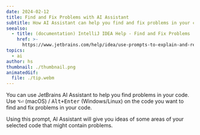 ```yaml
---
date: 2024-02-12
title: Find and Fix Problems with AI Assistant
subtitle: How AI Assistant can help you find and fix problems in your code
seealso:
  - title: (documentation) IntelliJ IDEA Help - Find and Fix Problems
    href: >-
      https://www.jetbrains.com/help/idea/use-prompts-to-explain-and-refactor-your-code.html#ai-find-potential-problems
topics:
  - ai
author: hs
thumbnail: ./thumbnail.png
animatedGif:
  file: ./tip.webm
---
```


You can use JetBrains AI Assistant to help you find problems in your code. Use <kbd>⌥⏎</kbd> (macOS) / <kbd>Alt+Enter</kbd> (Windows/Linux) on the code you want to find and fix problems in your code.

Using this prompt, AI Assistant will give you ideas of some areas of your selected code that might contain problems.
